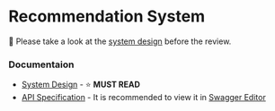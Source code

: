 # Recommendation System

🔶 Please take a look at the [system design](./doc/system-design.md) before the review.

### Documentaion

- [System Design](./doc/system-design.md) - ⭐ **MUST READ**
- [API Specification](./doc/swagger.yml) - It is recommended to view it in [Swagger Editor](https://editor-next.swagger.io/)
